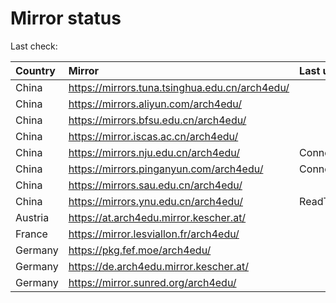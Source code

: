 <script src="./time.js"></script>
# Mirror status
Last check: <script type="text/javascript">localize(1678267224.3311226);</script>

|Country|Mirror|Last update|
|:------|:-----|:----------|
|China|https://mirrors.tuna.tsinghua.edu.cn/arch4edu/|<script type="text/javascript">localize(1678214345);</script>|
|China|https://mirrors.aliyun.com/arch4edu/|<script type="text/javascript">localize(1678214345);</script>|
|China|https://mirrors.bfsu.edu.cn/arch4edu/|<script type="text/javascript">localize(1678214345);</script>|
|China|https://mirror.iscas.ac.cn/arch4edu/|<script type="text/javascript">localize(1678257397);</script>|
|China|https://mirrors.nju.edu.cn/arch4edu/|ConnectTimeout|
|China|https://mirrors.pinganyun.com/arch4edu/|ConnectionError|
|China|https://mirrors.sau.edu.cn/arch4edu/|<script type="text/javascript">localize(1673850842);</script>|
|China|https://mirrors.ynu.edu.cn/arch4edu/|ReadTimeout|
|Austria|https://at.arch4edu.mirror.kescher.at/|<script type="text/javascript">localize(1678214345);</script>|
|France|https://mirror.lesviallon.fr/arch4edu/|<script type="text/javascript">localize(1678214345);</script>|
|Germany|https://pkg.fef.moe/arch4edu/|<script type="text/javascript">localize(1678214345);</script>|
|Germany|https://de.arch4edu.mirror.kescher.at/|<script type="text/javascript">localize(1678214345);</script>|
|Germany|https://mirror.sunred.org/arch4edu/|<script type="text/javascript">localize(1678214345);</script>|

<script src="./tablefilter/tablefilter.js"></script>
<script src="./table.js"></script>